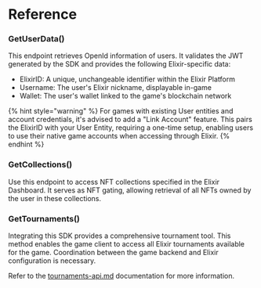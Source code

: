# Reference

### GetUserData() <a href="#user-content-getuserdata" id="user-content-getuserdata"></a>

This endpoint retrieves OpenId information of users. It validates the JWT generated by the SDK and provides the following Elixir-specific data:

* ElixirID: A unique, unchangeable identifier within the Elixir Platform
* Username: The user's Elixir nickname, displayable in-game
* Wallet: The user's wallet linked to the game's blockchain network

{% hint style="warning" %}
For games with existing User entities and account credentials, it's advised to add a "Link Account" feature. This pairs the ElixirID with your User Entity, requiring a one-time setup, enabling users to use their native game accounts when accessing through Elixir.
{% endhint %}

### GetCollections() <a href="#user-content-getcollections" id="user-content-getcollections"></a>

Use this endpoint to access NFT collections specified in the Elixir Dashboard. It serves as NFT gating, allowing retrieval of all NFTs owned by the user in these collections.

### GetTournaments() <a href="#user-content-gettournaments" id="user-content-gettournaments"></a>

Integrating this SDK provides a comprehensive tournament tool. This method enables the game client to access all Elixir tournaments available for the game. Coordination between the game backend and Elixir configuration is necessary.&#x20;

Refer to the [tournaments-api.md](../../api-docs/api-docs-1/tournaments-api.md "mention") documentation for more information.
